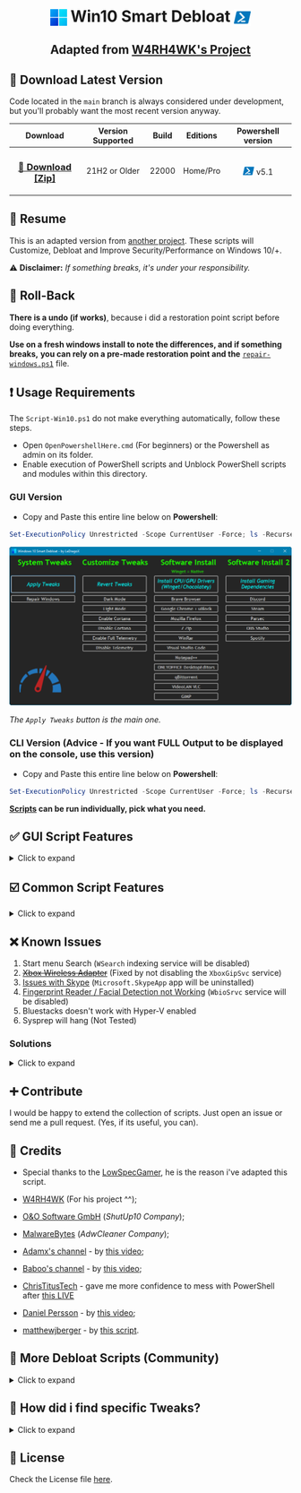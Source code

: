 <h1 align="center">
    <img width=30px src="./src/lib/images/windows-11-logo.png" style="vertical-align: bottom"> Win10 Smart Debloat 
    <img width=30px src="./src/lib/images/powershell-icon.png" style="vertical-align: bottom">
</h1>

<h2 align="center">

Adapted from [W4RH4WK's Project](https://github.com/W4RH4WK/Debloat-Windows-10)

</h2>

## 🚀 Download Latest Version

Code located in the `main` branch is always considered under development,
but you'll probably want the most recent version anyway.

<div align="center">

|                                                Download                                                 | Version Supported | Build | Editions |                                        Powershell version                                         |
| :-----------------------------------------------------------------------------------------------------: | :---------------: | :---: | :------: | :-----------------------------------------------------------------------------------------------: |
| <h3><a href="https://github.com/LeDragoX/Win10SmartDebloat/archive/main.zip">🚀 Download [Zip]</a></h3> |   21H2 or Older   | 22000 | Home/Pro | <img width=20px src="./src/lib/images/powershell-icon.png" style="vertical-align: bottom" /> v5.1 |

</div>

## 📄 Resume

This is an adapted version from [another project](https://github.com/W4RH4WK/Debloat-Windows-10).
These scripts will Customize, Debloat and Improve Security/Performance on Windows 10/+.

⚠️ **Disclaimer:** _If something breaks, it's under your responsibility._

## 🔄️ Roll-Back

**There is a undo (if works)**, because i did a restoration point script before
doing everything.

**Use on a fresh windows install to note the differences, and if something breaks,**
**you can rely on a pre-made restoration point and the** [`repair-windows.ps1`](./src/scripts/repair-windows.ps1) file.

## ❗ Usage Requirements

The `Script-Win10.ps1` do not make everything automatically, follow these steps.

- Open `OpenPowershellHere.cmd` (For beginners) or the Powershell as admin on its folder.
- Enable execution of PowerShell scripts and Unblock PowerShell scripts and modules within this directory.

### **GUI Version**

- Copy and Paste this entire line below on **Powershell**:

```ps1
Set-ExecutionPolicy Unrestricted -Scope CurrentUser -Force; ls -Recurse *.ps*1 | Unblock-File; .\"Win10ScriptGUI.ps1"
```

![Script GUI](./src/lib/images/script-gui.png)

_The `Apply Tweaks` button is the main one._

### **CLI Version** (Advice - If you want FULL Output to be displayed on the console, use this version)

- Copy and Paste this entire line below on **Powershell**:

```ps1
Set-ExecutionPolicy Unrestricted -Scope CurrentUser -Force; ls -Recurse *.ps*1 | Unblock-File; .\"Win10Script.ps1"
```

**[Scripts](./src/scripts) can be run individually, pick what you need.**

## ✅ GUI Script Features

<details>
    <summary>Click to expand</summary>

- `Apply Tweaks`: Run every 'non-interactive' Tweak scripts;
- `Repair Windows`: Try to Completely fix the Windows worst problems via Command Line; ([`backup-system.ps1`](./src/scripts/backup-system.ps1) and [`repair-windows.ps1`](./src/scripts/repair-windows.ps1))
- `Revert Tweaks`: Re-apply some tweaks and revert all possible ones, covering the Scheduled Tasks, Services, Privacy and Performance and Personal Optimizations tweaks;
- `Dark Mode & Light Mode`: Apply [Dark Mode](./src/utils/dark-theme.reg) or [Light Mode](./src/utils/light-theme.reg) exclusively from GUI;
- `Enable Cortana & Disable Cortana`: Let you choose whether the cortana is [enabled](./src/utils/enable-cortana.reg) or [disabled](src/utils/disable-cortana.reg);
- `Enable Full Telemetry & Disable Telemetry`: Let you choose whether the Telemetry is [FULL enabled](./src/utils/enable-telemetry.ps1) (For those who wants to join Windows insider) or [disabled](src/utils/disable-telemetry.ps1);
- `Install CPU/GPU Drivers (Winget/Chocolatey)`: Install CPU and GPU drivers. ([`install-drivers.ps1`](./src/scripts/install-drivers.ps1));
  - The Latest CPU (`Intel (Winget)` and [AMD](https://community.chocolatey.org/packages/amd-ryzen-chipset)) driver installer;
  - The Lastest Graphics driver of your GPU (Except AMD). See `Intel (Winget)` and [NVIDIA](https://community.chocolatey.org/packages/geforce-game-ready-driver), including `GeForce Experience (Winget)`);
- `Install Gaming Dependencies`: Install all Gaming Dependencies required to play games. ([`install-gaming-dependencies.ps1`](./src/scripts/install-gaming-install-gaming-dependencies.ps1));
- Every software installation is explicitly showed;

</details>

## ☑️ Common Script Features

<details>
    <summary>Click to expand</summary>

- Import all necessary Modules before Executing everything; ([lib folder](./src/lib/))
- Make a Restore Point and Backup the Hosts file; ([`backup-system.ps1`](./src/scripts/backup-system.ps1))
- Download OOShutUp10 and import all Recommended settings; ([`silent-debloat-softwares.ps1`](./src/scripts/silent-debloat-softwares.ps1))
- Download AdwCleaner and Run the latest version of for Virus/Adware scan;
- Disable Telemetry from Scheduled Tasks and Optimize it; ([`optimize-scheduled-tasks.ps1`](./src/scripts/optimize-scheduled-tasks.ps1))
- Re-Enable useful Services & Disable the Heavy ones; ([`optimize-services.ps1`](./src/scripts/optimize-services.ps1))
- Remove Bloatware Apps that comes with Windows 10, except from my choice; ([`remove-bloatware-apps.ps1`](./src/scripts/remove-bloatware-apps.ps1))
- Optimize Privacy and Performance settings disabling more telemetry stuff and changing GPOs; ([`optimize-privacy-and-performance.ps1`](./src/scripts/optimize-privacy-and-performance.ps1))
- Apply General Personalization tweaks via Registry and Powershell commands; ([`personal-optimizations.ps1`](./src/scripts/personal-optimizations.ps1))
- Help improve the Security of Windows by a little; ([`optimize-security.ps1`](./src/scripts/optimize-security.ps1))
- Enable Optional Features especially for Gaming/Work (including WSL 2); ([`enable-optional-features.ps1`](./src/scripts/enable-optional-features.ps1))
- Remove OneDrive completely from the System, re-install is possible via Win Store; ([`remove-onedrive.ps1`](./src/scripts/remove-onedrive.ps1))
- Install _Chocolatey/Winget_ by default; ([`install-package-managers.ps1`](./src/scripts/install-package-managers.ps1))
- In the End it Locks Script's Usage Permission. (`Win10Script(GUI).ps1`)

</details>

## ❌ Known Issues

1. Start menu Search (`WSearch` indexing service will be disabled)
2. [~~Xbox Wireless Adapter~~](https://github.com/W4RH4WK/Debloat-Windows-10/issues/78) (Fixed by not disabling the `XboxGipSvc` service)
3. [Issues with Skype](https://github.com/W4RH4WK/Debloat-Windows-10/issues/79) (`Microsoft.SkypeApp` app will be uninstalled)
4. [Fingerprint Reader / Facial Detection not Working](https://github.com/W4RH4WK/Debloat-Windows-10/issues/189) (`WbioSrvc` service will be disabled)
5. Bluestacks doesn't work with Hyper-V enabled
6. Sysprep will hang (Not Tested)

### Solutions

<details>
    <summary>Click to expand</summary>
<p>Open PowerShell as admin and copy paste:</p>

### Solution 1

```Powershell
Get-Service WSearch | Set-Service -StartupType Automatic -PassThru | Start-Service
```

### Solution 2

```Powershell
Get-Service Xb* | Set-Service -StartupType Automatic -PassThru | Start-Service
```

### Solution 3

```Powershell
# Winget required first
winget install --silent "Microsoft.Skype"
```

### Solution 4

```Powershell
Get-Service WbioSrvc | Set-Service -StartupType Automatic -PassThru | Start-Service
```

### Solution 5

```Powershell
Disable-WindowsOptionalFeature -Online -NoRestart -FeatureName "Microsoft-Hyper-V-All"
Disable-WindowsOptionalFeature -Online -NoRestart -FeatureName "HypervisorPlatform"
Disable-WindowsOptionalFeature -Online -NoRestart -FeatureName "VirtualMachinePlatform"
```

</details>

## ➕ Contribute

I would be happy to extend the collection of scripts.
Just open an issue or send me a pull request. (Yes, if its useful, you can).

## 🤍 Credits

- Special thanks to the [LowSpecGamer](https://youtu.be/IU5F01oOzQQ?t=324), he is the reason i've adapted this script.

- [W4RH4WK](https://github.com/W4RH4WK) (For his project ^^);
- [O&O Software GmbH](https://www.oo-software.com/en/company) (_ShutUp10 Company_);
- [MalwareBytes](https://br.malwarebytes.com/company/) (_AdwCleaner Company_);
- [Adamx's channel](https://www.youtube.com/channel/UCjidjWX76LR1g5yx18NSrLA) - by [this video](https://youtu.be/hQSkPmZRCjc);
- [Baboo's channel](https://www.youtube.com/user/baboo) - by [this video](https://youtu.be/qWESrvP_uU8);
- [ChrisTitusTech](https://www.youtube.com/channel/UCg6gPGh8HU2U01vaFCAsvmQ) - gave me more confidence to mess with PowerShell after [this LIVE](https://youtu.be/ER27pGt5wH0)
- [Daniel Persson](https://www.youtube.com/channel/UCnG-TN23lswO6QbvWhMtxpA) - by [this video](https://youtu.be/EfrT_Bvgles);
- [matthewjberger](https://gist.github.com/matthewjberger) - by [this script](https://gist.github.com/matthewjberger/2f4295887d6cb5738fa34e597f457b7f).

## 🏅 More Debloat Scripts (Community)

<details>
    <summary>Click to expand</summary>
<p>The scripts are designed to run With/Without (GUI/CLI) any user interaction. Modify them beforehand. If you want a more interactive approach check out:</p>

- [win10script](https://github.com/ChrisTitusTech/win10script) from [ChrisTitusTech](https://github.com/ChrisTitusTech) (Recommended);
- [Windows10Debloater](https://github.com/Sycnex/Windows10Debloater) from [Sycnex](https://github.com/Sycnex);
- [Windows 10 Sophia Script](https://github.com/farag2/Windows-10-Sophia-Script) from [farag2](https://github.com/farag2).
</details>

## 🔎 How did i find specific Tweaks?

<details>
    <summary>Click to expand</summary>
<p>How To (Advanced Users)</p>

By using [SysInternal Suite](https://docs.microsoft.com/en-us/sysinternals/downloads/sysinternals-suite) `Procmon(64).exe`
i could track the `SystemSettings.exe` by filtering it per Process Name, then `Clearing the list (Ctrl + X)`
(But make sure it is `Capturing the Events (Ctrl + E)`) and finally, applying an option of the Windows Configurations
and searching the Registry Key inside `Procmon(64).exe`.

![Grab the current tweak on registry with Procmon64.exe](./src/lib/images/grab-the-current-tweak-on-registry-with-procmon64.png)

After finding the right register Key, you just need to Right-Click and select `Jump To... (Ctrl + J)` to get on its directory.

![Showing on regedit](./src/lib/images/showing-on-regedit.png)

</details>

## 📝 License

Check the License file [here](./LICENSE).
